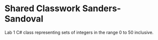 # Shared Classwork Sanders-Sandoval
Lab 1 C# class representing sets of integers in the range 0 to 50 inclusive. 
